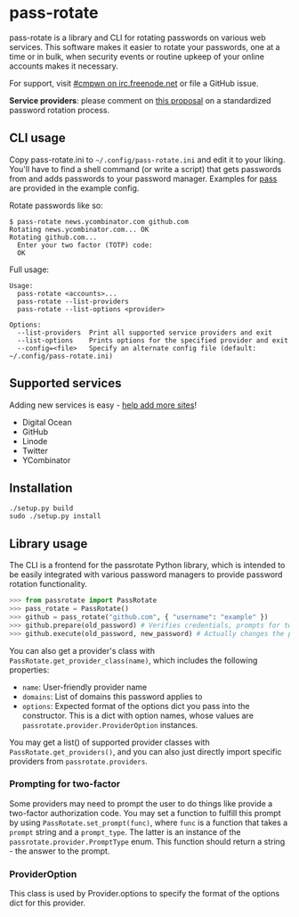 # pass-rotate

pass-rotate is a library and CLI for rotating passwords on various web services.
This software makes it easier to rotate your passwords, one at a time or in
bulk, when security events or routine upkeep of your online accounts makes it
necessary.

For support, visit [#cmpwn on irc.freenode.net](http://webchat.freenode.net/?channels=cmpwn&uio=d4)
or file a GitHub issue.

**Service providers**: please comment on [this
proposal](https://github.com/SirCmpwn/pass-rotate/issues/1) on a standardized
password rotation process.

## CLI usage

Copy pass-rotate.ini to `~/.config/pass-rotate.ini` and edit it to your liking.
You'll have to find a shell command (or write a script) that gets passwords from
and adds passwords to your password manager. Examples for
[pass](http://passwordstore.org) are provided in the example config.

Rotate passwords like so:

```
$ pass-rotate news.ycombinator.com github.com
Rotating news.ycombinator.com... OK
Rotating github.com...
  Enter your two factor (TOTP) code: 
  OK
```

Full usage:

```
Usage:
  pass-rotate <accounts>...
  pass-rotate --list-providers
  pass-rotate --list-options <provider>

Options:
  --list-providers  Print all supported service providers and exit
  --list-options    Prints options for the specified provider and exit
  --config=<file>   Specify an alternate config file (default: ~/.config/pass-rotate.ini)
```

## Supported services

Adding new services is easy - [help add more sites](/SirCmpwn/pass-rotate/blog/master/CONTRIBUTING.md)!

* Digital Ocean
* GitHub
* Linode
* Twitter
* YCombinator

## Installation

```
./setup.py build
sudo ./setup.py install
```

## Library usage

The CLI is a frontend for the passrotate Python library, which is intended to be
easily integrated with various password managers to provide password rotation
functionality.

```python
>>> from passrotate import PassRotate
>>> pass_rotate = PassRotate()
>>> github = pass_rotate("github.com", { "username": "example" })
>>> github.prepare(old_password) # Verifies credentials, prompts for two-factor, etc
>>> github.execute(old_password, new_password) # Actually changes the password
```

You can also get a provider's class with `PassRotate.get_provider_class(name)`,
which includes the following properties:

- `name`: User-friendly provider name
- `domains`: List of domains this password applies to
- `options`: Expected format of the options dict you pass into the constructor.
  This is a dict with option names, whose values are
  `passrotate.provider.ProviderOption` instances.

You may get a list() of supported provider classes with
`PassRotate.get_providers()`, and you can also just directly import specific
providers from `passrotate.providers`.

### Prompting for two-factor

Some providers may need to prompt the user to do things like provide a
two-factor authorization code. You may set a function to fulfill this prompt by
using `PassRotate.set_prompt(func)`, where `func` is a function that takes a
`prompt` string and a `prompt_type`. The latter is an instance of the
`passrotate.provider.PromptType` enum. This function should return a string -
the answer to the prompt.

### ProviderOption

This class is used by Provider.options to specify the format of the options dict
for this provider.
